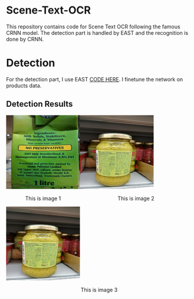 # Scene-Text-OCR
This repository contains code for Scene Text OCR following the famous CRNN model. The detection part is handled by EAST and the recognition is done by CRNN.

# Detection

For the detection part, I use EAST <a href="https://github.com/argman/EAST">CODE HERE</a>. I finetune the network on products data.

## Detection Results

<div class="image123">
    <div class="imageContainer" style="float: left;">
        <img src="/imgs/4.jpg" height="200" width="200" />
        <p style="text-align: center;">This is image 1</p>
    </div>
    <div class="imageContainer">
        <img class="middle-img" src="/imgs/5.jpg"/ height="200" width="200" />
        <p style="text-align: center;">This is image 2</p>
    </div>
    <div class="imageContainer">    
        <img src="/imgs/5.jpg"/ height="200" width="200"/>
        <p style="text-align: center;">This is image 3</p>
    </div>
</div>
